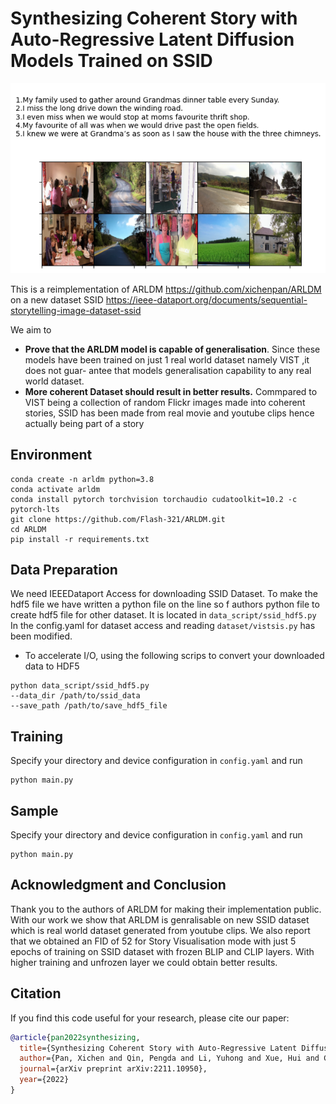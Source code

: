 # Synthesizing Coherent Story with Auto-Regressive Latent Diffusion Models Trained on SSID



![teaser](assets/figure_27070.png)

This is a reimplementation of ARLDM https://github.com/xichenpan/ARLDM on a new dataset SSID https://ieee-dataport.org/documents/sequential-storytelling-image-dataset-ssid

We aim to 
- **Prove that the ARLDM model is capable
of generalisation**. Since these models have been trained
on just 1 real world dataset namely VIST ,it does not guar-
antee that models generalisation capability to any real
world dataset.
- **More coherent Dataset should result in better results.**
Commpared to VIST being a collection of random Flickr
images made into coherent stories, SSID has been made
from real movie and youtube clips hence actually being
part of a story

## Environment
```shell
conda create -n arldm python=3.8
conda activate arldm
conda install pytorch torchvision torchaudio cudatoolkit=10.2 -c pytorch-lts
git clone https://github.com/Flash-321/ARLDM.git
cd ARLDM
pip install -r requirements.txt
```
## Data Preparation
We need IEEEDataport Access for downloading SSID Dataset. To make the hdf5 file we have written a python file on the line so f authors python file to create hdf5 file for other dataset. It is located in 
```data_script/ssid_hdf5.py```
In the config.yaml for dataset access and reading 
```dataset/vistsis.py``` has been modified.

* To accelerate I/O, using the following scrips to convert your downloaded data to HDF5
```shell
python data_script/ssid_hdf5.py
--data_dir /path/to/ssid_data
--save_path /path/to/save_hdf5_file
 ```

## Training
Specify your directory and device configuration in `config.yaml` and run
```shell
python main.py
```
## Sample
Specify your directory and device configuration in `config.yaml` and run
```shell
python main.py
```

## Acknowledgment and Conclusion
Thank you to the authors of ARLDM for making their implementation public. With our work we show that ARLDM is genralisable on new SSID dataset which is real world dataset generated from youtube clips. We also report that  we obtained an FID of 52 for Story Visualisation mode with just 5 epochs of training on SSID dataset with frozen BLIP and CLIP layers. With higher training and unfrozen layer we could obtain better results.

## Citation
If you find this code useful for your research, please cite our paper:
```bibtex
@article{pan2022synthesizing,
  title={Synthesizing Coherent Story with Auto-Regressive Latent Diffusion Models},
  author={Pan, Xichen and Qin, Pengda and Li, Yuhong and Xue, Hui and Chen, Wenhu},
  journal={arXiv preprint arXiv:2211.10950},
  year={2022}
}
```
